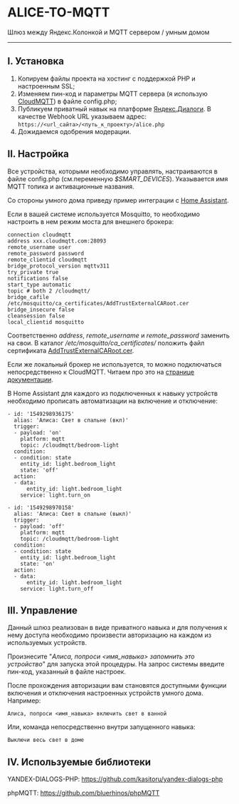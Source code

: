 # ALICE-TO-MQTT

Шлюз между Яндекс.Колонкой и MQTT сервером / умным домом
___

##  I. Установка
1. Копируем файлы проекта на хостинг с поддержкой PHP и настроенным SSL;
2. Изменяем пин-код и параметры MQTT сервера (я использую [CloudMQTT](https://www.cloudmqtt.com/)) в файле config.php;
3. Публикуем приватный навык на платформе [Яндекс.Диалоги](https://dialogs.yandex.ru/developer). В качестве Webhook URL указываем адрес:
`https://<url_сайта>/<путь_к_проекту>/alice.php`
4. Дожидаемся одобрения модерации.

##  II. Настройка
Все устройства, которыми необходимо управлять, настраиваются в файле config.php (см.переменную *$SMART_DEVICES*). Указывается имя MQTT топика и активационные названия.

Со стороны умного дома приведу пример интеграции с [Home Assistant](https://github.com/home-assistant/home-assistant).

Если в вашей системе используется Mosquitto, то необходимо настроить в нем режим моста для внешнего брокера:

	connection cloudmqtt
	address xxx.cloudmqtt.com:28093
	remote_username user
	remote_password password
	remote_clientid cloudmqtt
	bridge_protocol_version mqttv311
	try_private true
	notifications false
	start_type automatic
	topic # both 2 /cloudmqtt/
	bridge_cafile /etc/mosquitto/ca_certificates/AddTrustExternalCARoot.cer
	bridge_insecure false
	cleansession false
	local_clientid mosquitto

Соответственно *address*, *remote_username* и *remote_password* заменить на свои. В каталог */etc/mosquitto/ca_certificates/* положить файл сертификата [AddTrustExternalCARoot.cer](http://www.tbs-x509.com/AddTrustExternalCARoot.crt).

Если же локальный брокер не используется, то можно подключаться непосредственно к CloudMQTT. Читаем про это на [странице документации](https://www.home-assistant.io/docs/mqtt/broker).

В Home Assistant для каждого из подключенных к навыку устройств необходимо прописать автоматизации на включение и отключение:

	- id: '1549298936175'
	  alias: 'Алиса: Свет в спальне (вкл)'
	  trigger:
	  - payload: 'on'
	    platform: mqtt
	    topic: /cloudmqtt/bedroom-light
	  condition:
	  - condition: state
	    entity_id: light.bedroom_light
	    state: 'off'
	  action:
	  - data:
	      entity_id: light.bedroom_light
	    service: light.turn_on

	- id: '1549298970158'
	  alias: 'Алиса: Свет в спальне (выкл)'
	  trigger:
	  - payload: 'off'
	    platform: mqtt
	    topic: /cloudmqtt/bedroom-light
	  condition:
	  - condition: state
	    entity_id: light.bedroom_light
	    state: 'on'
	  action:
	  - data:
	      entity_id: light.bedroom_light
	    service: light.turn_off

##  III. Управление
Данный шлюз реализован в виде приватного навыка и для получения к нему доступа необходимо произвести авторизацию на каждом из используемых устройств.

Произнесите "*Алиса, попроси <имя_навыка> запомнить это устройство*" для запуска этой процедуры. На запрос системы введите пин-код, указанный в файле настроек.

После прохождения авторизации вам становятся доступными функции включения и отключения настроенных устройств умного дома. Например:

	Алиса, попроси <имя_навыка> включить свет в ванной

Или, команда непосредственно внутри запущенного навыка:

	Выключи весь свет в доме

##  IV. Используемые библиотеки
YANDEX-DIALOGS-PHP: https://github.com/kasitoru/yandex-dialogs-php

phpMQTT: https://github.com/bluerhinos/phpMQTT
